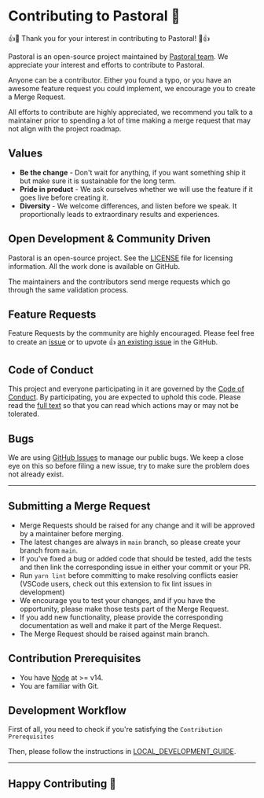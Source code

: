 # Contributing to Pastoral 🌸

👍🎉 Thank you for your interest in contributing to Pastoral! 🎉👍

Pastoral is an open-source project maintained by [Pastoral team](https://github.com/Pastoralxyz). We appreciate your interest and efforts to contribute to Pastoral.

Anyone can be a contributor. Either you found a typo, or you have an awesome feature request you could implement, we encourage you to create a Merge Request.

All efforts to contribute are highly appreciated, we recommend you talk to a maintainer prior to spending a lot of time making a merge request that may not align with the project roadmap.

## Values

- **Be the change** - Don't wait for anything, if you want something ship it but make sure it is sustainable for the long term.
- **Pride in product** - We ask ourselves whether we will use the feature if it goes live before creating it.
- **Diversity** - We welcome differences, and listen before we speak. It proportionally leads to extraordinary results and experiences.

## Open Development & Community Driven

Pastoral is an open-source project. See the [LICENSE](https://github.com/Pastoralxyz/Pastoral/blob/main/LICENSE) file for licensing information. All the work done is available on GitHub.

The maintainers and the contributors send merge requests which go through the same validation process.

## Feature Requests

Feature Requests by the community are highly encouraged. Please feel free to create an [issue](https://github.com/Pastoralxyz/Pastoral/issues/new) or to upvote 👍 [an existing issue](https://github.com/Pastoralxyz/Pastoral/issues) in the GitHub.

## Code of Conduct

This project and everyone participating in it are governed by the [Code of Conduct](https://github.com/Pastoralxyz/Pastoral/blob/main/CODE_OF_CONDUCT.md). By participating, you are expected to uphold this code. Please read the [full text](https://github.com/Pastoralxyz/Pastoral/blob/main/CODE_OF_CONDUCT.md) so that you can read which actions may or may not be tolerated.

## Bugs

We are using [GitHub Issues](https://github.com/Pastoralxyz/Pastoral/issues) to manage our public bugs. We keep a close eye on this so before filing a new issue, try to make sure the problem does not already exist.

---

## Submitting a Merge Request

- Merge Requests should be raised for any change and it will be approved by a maintainer before merging.
- The latest changes are always in `main` branch, so please create your branch from `main`.
- If you’ve fixed a bug or added code that should be tested, add the tests and then link the corresponding issue in either your commit or your PR.
- Run `yarn lint` before committing to make resolving conflicts easier (VSCode users, check out this extension to fix lint issues in development)
- We encourage you to test your changes, and if you have the opportunity, please make those tests part of the Merge Request.
- If you add new functionality, please provide the corresponding documentation as well and make it part of the Merge Request.
- The Merge Request should be raised against main branch.

## Contribution Prerequisites

- You have [Node](https://nodejs.org/en/) at >= v14.
- You are familiar with Git.

## Development Workflow

First of all, you need to check if you're satisfying the `Contribution Prerequisites`

Then, please follow the instructions in [LOCAL_DEVELOPMENT_GUIDE](docs/development.md.md).

---

## Happy Contributing 🥳
